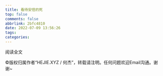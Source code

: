 ```yaml
---
title: 看待安倍的死
top: false
comments: false
abbrlink: 2bfc4810
date: 2022-07-09 13:56:26
tags:
categories:
---
```


阅读全文

<!-- more -->

©版权归属作者“HEJIE.XYZ / 何杰”，转载请注明。任何问题欢迎Email沟通。谢谢~